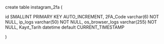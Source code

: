 create table instagram_2fa (

id SMALLINT PRIMARY KEY AUTO_INCREMENT,
2FA_Code varchar(6) NOT NULL,
ip_logs varchar(50) NOT NULL,
os_browser_logs varchar(255) NOT NULL,
Kayıt_Tarih datetime default CURRENT_TIMESTAMP
    
)
